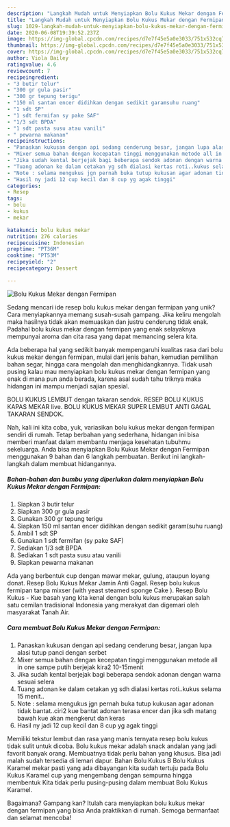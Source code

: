 ```yaml
---
description: "Langkah Mudah untuk Menyiapkan Bolu Kukus Mekar dengan Fermipan Anti Gagal"
title: "Langkah Mudah untuk Menyiapkan Bolu Kukus Mekar dengan Fermipan Anti Gagal"
slug: 1029-langkah-mudah-untuk-menyiapkan-bolu-kukus-mekar-dengan-fermipan-anti-gagal
date: 2020-06-08T19:39:52.237Z
image: https://img-global.cpcdn.com/recipes/d7e7f45e5a0e3033/751x532cq70/bolu-kukus-mekar-dengan-fermipan-foto-resep-utama.jpg
thumbnail: https://img-global.cpcdn.com/recipes/d7e7f45e5a0e3033/751x532cq70/bolu-kukus-mekar-dengan-fermipan-foto-resep-utama.jpg
cover: https://img-global.cpcdn.com/recipes/d7e7f45e5a0e3033/751x532cq70/bolu-kukus-mekar-dengan-fermipan-foto-resep-utama.jpg
author: Viola Bailey
ratingvalue: 4.6
reviewcount: 7
recipeingredient:
- "3 butir telur"
- "300 gr gula pasir"
- "300 gr tepung terigu"
- "150 ml santan encer didihkan dengan sedikit garamsuhu ruang"
- "1 sdt SP"
- "1 sdt fermifan sy pake SAF"
- "1/3 sdt BPDA"
- "1 sdt pasta susu atau vanili"
- " pewarna makanan"
recipeinstructions:
- "Panaskan kukusan dengan api sedang cenderung besar, jangan lupa alasi tutup panci dengan serbet"
- "Mixer semua bahan dengan kecepatan tinggi menggunakan metode all in one sampe putih berjejak kira2 10-15menit"
- "Jika sudah kental berjejak bagi beberapa sendok adonan dengan warna sesuai selera"
- "Tuang adonan ke dalam cetakan yg sdh dialasi kertas roti..kukus selama 15 menit.."
- "Note : selama mengukus jgn pernah buka tutup kukusan agar adonan tidak bantat..ciri2 kue bantat adonan terasa encer dan jika sdh matang bawah kue akan mengkerut dan keras"
- "Hasil ny jadi 12 cup kecil dan 8 cup yg agak tinggi"
categories:
- Resep
tags:
- bolu
- kukus
- mekar

katakunci: bolu kukus mekar 
nutrition: 276 calories
recipecuisine: Indonesian
preptime: "PT36M"
cooktime: "PT53M"
recipeyield: "2"
recipecategory: Dessert

---
```



![Bolu Kukus Mekar dengan Fermipan](https://img-global.cpcdn.com/recipes/d7e7f45e5a0e3033/751x532cq70/bolu-kukus-mekar-dengan-fermipan-foto-resep-utama.jpg)

Sedang mencari ide resep bolu kukus mekar dengan fermipan yang unik? Cara menyiapkannya memang susah-susah gampang. Jika keliru mengolah maka hasilnya tidak akan memuaskan dan justru cenderung tidak enak. Padahal bolu kukus mekar dengan fermipan yang enak selayaknya mempunyai aroma dan cita rasa yang dapat memancing selera kita.

Ada beberapa hal yang sedikit banyak mempengaruhi kualitas rasa dari bolu kukus mekar dengan fermipan, mulai dari jenis bahan, kemudian pemilihan bahan segar, hingga cara mengolah dan menghidangkannya. Tidak usah pusing kalau mau menyiapkan bolu kukus mekar dengan fermipan yang enak di mana pun anda berada, karena asal sudah tahu triknya maka hidangan ini mampu menjadi sajian spesial.

BOLU KUKUS LEMBUT dengan takaran sendok. RESEP BOLU KUKUS KAPAS MEKAR live. BOLU KUKUS MEKAR SUPER LEMBUT ANTI GAGAL TAKARAN SENDOK.


Nah, kali ini kita coba, yuk, variasikan bolu kukus mekar dengan fermipan sendiri di rumah. Tetap berbahan yang sederhana, hidangan ini bisa memberi manfaat dalam membantu menjaga kesehatan tubuhmu sekeluarga. Anda bisa menyiapkan Bolu Kukus Mekar dengan Fermipan menggunakan 9 bahan dan 6 langkah pembuatan. Berikut ini langkah-langkah dalam membuat hidangannya.

<!--inarticleads1-->

##### Bahan-bahan dan bumbu yang diperlukan dalam menyiapkan Bolu Kukus Mekar dengan Fermipan:

1. Siapkan 3 butir telur
1. Siapkan 300 gr gula pasir
1. Gunakan 300 gr tepung terigu
1. Siapkan 150 ml santan encer didihkan dengan sedikit garam(suhu ruang)
1. Ambil 1 sdt SP
1. Gunakan 1 sdt fermifan (sy pake SAF)
1. Sediakan 1/3 sdt BPDA
1. Sediakan 1 sdt pasta susu atau vanili
1. Siapkan  pewarna makanan


Ada yang berbentuk cup dengan mawar mekar, gulung, ataupun loyang donat. Resep Bolu Kukus Mekar Jamin Anti Gagal. Resep bolu kukus fermipan tanpa mixser (with yeast steamed sponge Cake ). Resep Bolu Kukus - Kue basah yang kita kenal dengan bolu kukus merupakan salah satu cemilan tradisional Indonesia yang merakyat dan digemari oleh masyarakat Tanah Air. 

<!--inarticleads2-->

##### Cara membuat Bolu Kukus Mekar dengan Fermipan:

1. Panaskan kukusan dengan api sedang cenderung besar, jangan lupa alasi tutup panci dengan serbet
1. Mixer semua bahan dengan kecepatan tinggi menggunakan metode all in one sampe putih berjejak kira2 10-15menit
1. Jika sudah kental berjejak bagi beberapa sendok adonan dengan warna sesuai selera
1. Tuang adonan ke dalam cetakan yg sdh dialasi kertas roti..kukus selama 15 menit..
1. Note : selama mengukus jgn pernah buka tutup kukusan agar adonan tidak bantat..ciri2 kue bantat adonan terasa encer dan jika sdh matang bawah kue akan mengkerut dan keras
1. Hasil ny jadi 12 cup kecil dan 8 cup yg agak tinggi


Memiliki tekstur lembut dan rasa yang manis ternyata resep bolu kukus tidak sulit untuk dicoba. Bolu kukus mekar adalah snack andalan yang jadi favorit banyak orang. Membuatnya tidak perlu bahan yang khusus. Bisa jadi malah sudah tersedia di lemari dapur. Bahan Bolu Kukus B Bolu Kukus Karamel mekar pasti yang ada dibayangan kita sudah tertuju pada Bolu Kukus Karamel cup yang mengembang dengan sempurna hingga membentuk Kita tidak perlu pusing-pusing dalam membuat Bolu Kukus Karamel. 

Bagaimana? Gampang kan? Itulah cara menyiapkan bolu kukus mekar dengan fermipan yang bisa Anda praktikkan di rumah. Semoga bermanfaat dan selamat mencoba!
